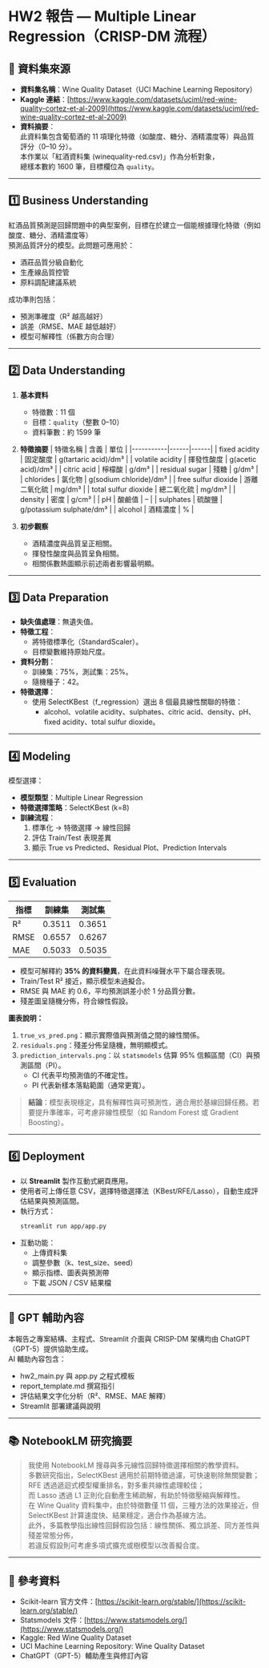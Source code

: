 # HW2 報告 — Multiple Linear Regression（CRISP-DM 流程）

## 🧩 資料集來源
- **資料集名稱**：Wine Quality Dataset（UCI Machine Learning Repository）
- **Kaggle 連結**：[https://www.kaggle.com/datasets/uciml/red-wine-quality-cortez-et-al-2009](https://www.kaggle.com/datasets/uciml/red-wine-quality-cortez-et-al-2009)
- **資料摘要**：  
  此資料集包含葡萄酒的 11 項理化特徵（如酸度、糖分、酒精濃度等）與品質評分（0–10 分）。  
  本作業以「紅酒資料集 (winequality-red.csv)」作為分析對象，  
  總樣本數約 1600 筆，目標欄位為 `quality`。

---

## 1️⃣ Business Understanding
紅酒品質預測是回歸問題中的典型案例，目標在於建立一個能根據理化特徵（例如酸度、糖分、酒精濃度等）  
預測品質評分的模型。此問題可應用於：
- 酒莊品質分級自動化  
- 生產線品質控管  
- 原料調配建議系統  

成功準則包括：
- 預測準確度（R² 越高越好）  
- 誤差（RMSE、MAE 越低越好）  
- 模型可解釋性（係數方向合理）  

---

## 2️⃣ Data Understanding
1. **基本資料**
   - 特徵數：11 個  
   - 目標：`quality`（整數 0–10）  
   - 資料筆數：約 1599 筆  

2. **特徵摘要**
   | 特徵名稱 | 含義 | 單位 |
   |-----------|------|------|
   | fixed acidity | 固定酸度 | g(tartaric acid)/dm³ |
   | volatile acidity | 揮發性酸度 | g(acetic acid)/dm³ |
   | citric acid | 檸檬酸 | g/dm³ |
   | residual sugar | 殘糖 | g/dm³ |
   | chlorides | 氯化物 | g(sodium chloride)/dm³ |
   | free sulfur dioxide | 游離二氧化硫 | mg/dm³ |
   | total sulfur dioxide | 總二氧化硫 | mg/dm³ |
   | density | 密度 | g/cm³ |
   | pH | 酸鹼值 | – |
   | sulphates | 硫酸鹽 | g/potassium sulphate/dm³ |
   | alcohol | 酒精濃度 | % |

3. **初步觀察**
   - 酒精濃度與品質呈正相關。  
   - 揮發性酸度與品質呈負相關。  
   - 相關係數熱圖顯示前述兩者影響最明顯。  

---

## 3️⃣ Data Preparation
- **缺失值處理**：無遺失值。  
- **特徵工程**：
  - 將特徵標準化（StandardScaler）。  
  - 目標變數維持原始尺度。  
- **資料分割**：
  - 訓練集：75%，測試集：25%。  
  - 隨機種子：42。  
- **特徵選擇**：
  - 使用 SelectKBest（f_regression）選出 8 個最具線性關聯的特徵：
    - alcohol、volatile acidity、sulphates、citric acid、density、pH、fixed acidity、total sulfur dioxide。

---

## 4️⃣ Modeling
模型選擇：
- **模型類型**：Multiple Linear Regression  
- **特徵選擇策略**：SelectKBest (k=8)  
- **訓練流程**：
  1. 標準化 → 特徵選擇 → 線性回歸  
  2. 評估 Train/Test 表現差異  
  3. 顯示 True vs Predicted、Residual Plot、Prediction Intervals  

---

## 5️⃣ Evaluation
| 指標 | 訓練集 | 測試集 |
|------|--------|--------|
| R² | 0.3511 | 0.3651 |
| RMSE | 0.6557 | 0.6267 |
| MAE | 0.5033 | 0.5035 |

- 模型可解釋約 **35% 的資料變異**，在此資料噪聲水平下屬合理表現。  
- Train/Test R² 接近，顯示模型未過擬合。  
- RMSE 與 MAE 約 0.6，平均預測誤差小於 1 分品質分數。  
- 殘差圖呈隨機分佈，符合線性假設。  

**圖表說明：**
1. `true_vs_pred.png`：顯示實際值與預測值之間的線性關係。  
2. `residuals.png`：殘差分佈呈隨機，無明顯模式。  
3. `prediction_intervals.png`：以 `statsmodels` 估算 95% 信賴區間（CI）與預測區間（PI）。  
   - CI 代表平均預測值的不確定性。  
   - PI 代表新樣本落點範圍（通常更寬）。

> **結論**：模型表現穩定，具有解釋性與可預測性，適合用於基線回歸任務。若要提升準確率，可考慮非線性模型（如 Random Forest 或 Gradient Boosting）。

---

## 6️⃣ Deployment
- 以 **Streamlit** 製作互動式網頁應用。  
- 使用者可上傳任意 CSV，選擇特徵選擇法（KBest/RFE/Lasso），自動生成評估結果與預測區間。  
- 執行方式：
  ```bash
  streamlit run app/app.py
  ```
- 互動功能：
  - 上傳資料集
  - 調整參數（k、test_size、seed）
  - 顯示指標、圖表與預測帶
  - 下載 JSON / CSV 結果檔

---

## 🤖 GPT 輔助內容
本報告之專案結構、主程式、Streamlit 介面與 CRISP-DM 架構均由 ChatGPT（GPT-5）提供協助生成。  
AI 輔助內容包含：
- hw2_main.py 與 app.py 之程式模板  
- report_template.md 撰寫指引  
- 評估結果文字化分析（R²、RMSE、MAE 解釋）  
- Streamlit 部署建議與說明  

---

## 📚 NotebookLM 研究摘要
> 我使用 NotebookLM 搜尋與多元線性回歸特徵選擇相關的教學資料。  
> 多數研究指出，SelectKBest 適用於前期特徵過濾，可快速剔除無關變數；  
> RFE 透過遞迴式模型權重排名，對多重共線性處理較佳；  
> 而 Lasso 透過 L1 正則化自動產生稀疏解，有助於特徵壓縮與解釋性。  
> 在 Wine Quality 資料集中，由於特徵數僅 11 個，三種方法的效果接近，但 SelectKBest 計算速度快、結果穩定，適合作為基線方法。  
> 此外，多篇教學指出線性回歸假設包括：線性關係、獨立誤差、同方差性與殘差常態分佈，  
> 若違反假設則可考慮多項式擴充或樹模型以改善擬合度。

---

## 📑 參考資料
- Scikit-learn 官方文件：[https://scikit-learn.org/stable/](https://scikit-learn.org/stable/)
- Statsmodels 文件：[https://www.statsmodels.org/](https://www.statsmodels.org/)
- Kaggle: Red Wine Quality Dataset
- UCI Machine Learning Repository: Wine Quality Dataset
- ChatGPT（GPT-5）輔助產生與修訂內容
